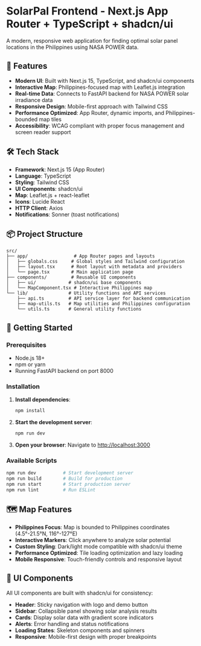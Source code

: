 # SolarPal Frontend - Next.js App Router + TypeScript + shadcn/ui

A modern, responsive web application for finding optimal solar panel locations in the Philippines using NASA POWER data.

## 🚀 Features

- **Modern UI**: Built with Next.js 15, TypeScript, and shadcn/ui components
- **Interactive Map**: Philippines-focused map with Leaflet.js integration
- **Real-time Data**: Connects to FastAPI backend for NASA POWER solar irradiance data
- **Responsive Design**: Mobile-first approach with Tailwind CSS
- **Performance Optimized**: App Router, dynamic imports, and Philippines-bounded map tiles
- **Accessibility**: WCAG compliant with proper focus management and screen reader support

## 🛠 Tech Stack

- **Framework**: Next.js 15 (App Router)
- **Language**: TypeScript
- **Styling**: Tailwind CSS
- **UI Components**: shadcn/ui
- **Map**: Leaflet.js + react-leaflet
- **Icons**: Lucide React
- **HTTP Client**: Axios
- **Notifications**: Sonner (toast notifications)

## 📦 Project Structure

```
src/
├── app/                 # App Router pages and layouts
│   ├── globals.css     # Global styles and Tailwind configuration
│   ├── layout.tsx      # Root layout with metadata and providers
│   └── page.tsx        # Main application page
├── components/         # Reusable UI components
│   ├── ui/            # shadcn/ui base components
│   └── MapComponent.tsx # Interactive Philippines map
└── lib/               # Utility functions and API services
    ├── api.ts         # API service layer for backend communication
    ├── map-utils.ts   # Map utilities and Philippines configuration
    └── utils.ts       # General utility functions
```

## 🚀 Getting Started

### Prerequisites

- Node.js 18+ 
- npm or yarn
- Running FastAPI backend on port 8000

### Installation

1. **Install dependencies**:
   ```bash
   npm install
   ```

2. **Start the development server**:
   ```bash
   npm run dev
   ```

3. **Open your browser**:
   Navigate to [http://localhost:3000](http://localhost:3000)

### Available Scripts

```bash
npm run dev          # Start development server
npm run build        # Build for production
npm run start        # Start production server
npm run lint         # Run ESLint
```

## 🗺 Map Features

- **Philippines Focus**: Map is bounded to Philippines coordinates (4.5°-21.5°N, 116°-127°E)
- **Interactive Markers**: Click anywhere to analyze solar potential
- **Custom Styling**: Dark/light mode compatible with shadcn/ui theme
- **Performance Optimized**: Tile loading optimization and lazy loading
- **Mobile Responsive**: Touch-friendly controls and responsive layout

## 🎨 UI Components

All UI components are built with shadcn/ui for consistency:

- **Header**: Sticky navigation with logo and demo button
- **Sidebar**: Collapsible panel showing solar analysis results
- **Cards**: Display solar data with gradient score indicators
- **Alerts**: Error handling and status notifications
- **Loading States**: Skeleton components and spinners
- **Responsive**: Mobile-first design with proper breakpoints
